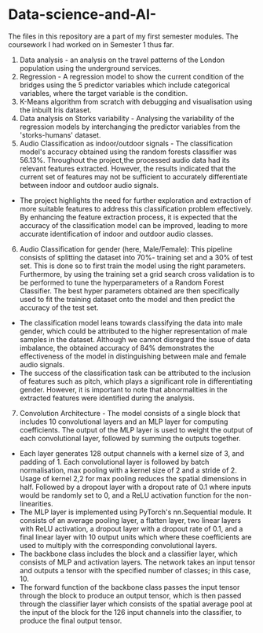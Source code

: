 # Data-science-and-AI-
The files in this repository are a part of my first semester modules. The coursework I had worked on in Semester 1 thus far.
1. Data analysis - an analysis on the travel patterns of the London population using the underground services. 
2. Regression - A regression model to show the current condition of the bridges using the 5 predictor variables which include categorical variables, where the target variable is the condition.
3. K-Means algorithm from scratch with debugging and visualisation using the inbuilt Iris dataset. 
4. Data analysis on Storks variability - Analysing the variability of the regression models by interchanging the predictor variables from the 'storks-humans' dataset.  
5. Audio Classification as indoor/outdoor signals - The classification model's accuracy obtained using the random forests classifier was 56.13%.
Throughout the project,the processed audio data had its relevant features extracted. However, the results indicated that the current set of features may not be sufficient to accurately differentiate between indoor and outdoor audio signals.
- The project highlights the need for further exploration and extraction of more suitable features to address this classification problem effectively. By enhancing the feature extraction process, it is expected that the accuracy of the classification model can be improved, leading to more accurate identification of indoor and outdoor audio classes.
6. Audio Classification for gender (here, Male/Female): This pipeline consists of splitting the dataset into 70%- training set and a 30% of test set. This is done so to first train the model using the right parameters. Furthermore, by using the training set a grid search cross validation is to be performed to tune the hyperparameters of a Random Forest Classifier. The best hyper parameters obtained are then specifically used to fit the training dataset onto the model and then predict the accuracy of the test set. 
- The classification model leans towards classifying the data into male gender, which could be attributed to the higher representation of male samples in the dataset. Although we cannot disregard the issue of data imbalance, the obtained accuracy of 84% demonstrates the effectiveness of the model in distinguishing between male and female audio signals.
- The success of the classification task can be attributed to the inclusion of features such as pitch, which plays a significant role in differentiating gender. However, it is important to note that abnormalities in the extracted features were identified during the analysis.
7. Convolution Architecture - The model consists of a single block that includes 10 convolutional layers and an MLP layer for computing coefficients. The output of the MLP layer is used to weight the output of each convolutional layer, followed by summing the outputs together.
- Each layer generates 128 output channels with a kernel size of 3, and padding of 1. Each convolutional layer is followed by batch normalisation, max pooling with a kernel size of 2 and a stride of 2. Usage of kernel 2,2 for max pooling reduces the spatial dimensions in half. Followed by a dropout layer with a dropout rate of 0.1 where inputs would be randomly set to 0, and a ReLU activation function for the non-linearities.
- The MLP layer is implemented using PyTorch's nn.Sequential module. It consists of an average pooling layer, a flatten layer, two linear layers with ReLU activation, a dropout layer with a dropout rate of 0.1, and a final linear layer with 10 output units which where these coefficients are used to multiply with the corresponding convolutional layers.
- The backbone class includes the block and a classifier layer, which consists of MLP and activation layers. The network takes an input tensor and outputs a tensor with the specified number of classes; in this case, 10.
- The forward function of the backbone class passes the input tensor through the block to produce an output tensor, which is then passed through the classifier layer which consists of the spatial average pool at the input of the block for the 126 input channels into the classifier, to produce the final output tensor.

